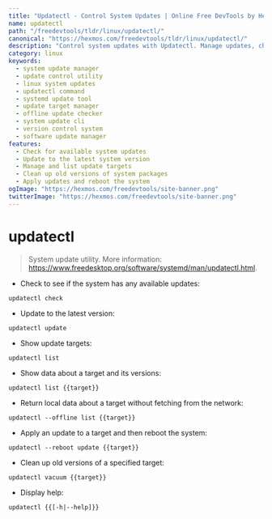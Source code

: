 ```yaml
---
title: "Updatectl - Control System Updates | Online Free DevTools by Hexmos"
name: updatectl
path: "/freedevtools/tldr/linux/updatectl/"
canonical: "https://hexmos.com/freedevtools/tldr/linux/updatectl/"
description: "Control system updates with Updatectl. Manage updates, check for available versions, and clean up old versions. Free online tool, no registration required."
category: linux
keywords:
  - system update manager
  - update control utility
  - linux system updates
  - updatectl command
  - systemd update tool
  - update target manager
  - offline update checker
  - system update cli
  - version control system
  - software update manager
features:
  - Check for available system updates
  - Update to the latest system version
  - Manage and list update targets
  - Clean up old versions of system packages
  - Apply updates and reboot the system
ogImage: "https://hexmos.com/freedevtools/site-banner.png"
twitterImage: "https://hexmos.com/freedevtools/site-banner.png"
---
```


# updatectl

> System update utility.
> More information: <https://www.freedesktop.org/software/systemd/man/updatectl.html>.

- Check to see if the system has any available updates:

`updatectl check`

- Update to the latest version:

`updatectl update`

- Show update targets:

`updatectl list`

- Show data about a target and its versions:

`updatectl list {{target}}`

- Return local data about a target without fetching from the network:

`updatectl --offline list {{target}}`

- Apply an update to a target and then reboot the system:

`updatectl --reboot update {{target}}`

- Clean up old versions of a specified target:

`updatectl vacuum {{target}}`

- Display help:

`updatectl {{[-h|--help]}}`
